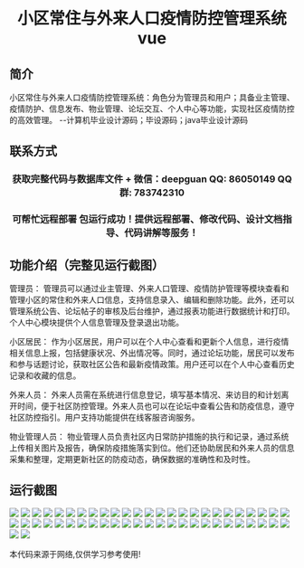 <p><h1 align="center">小区常住与外来人口疫情防控管理系统vue</h1></p>

## 简介
小区常住与外来人口疫情防控管理系统：角色分为管理员和用户；具备业主管理、疫情防护、信息发布、物业管理、论坛交互、个人中心等功能，实现社区疫情防控的高效管理。    --计算机毕业设计源码；毕设源码；java毕业设计源码


## 联系方式
<p><h3 align="center">获取完整代码与数据库文件 + 微信：deepguan QQ: 86050149 QQ群: 783742310</h3></p>
<p><h3 align="center">可帮忙远程部署 包运行成功！提供远程部署、修改代码、设计文档指导、代码讲解等服务！</h3></p>

## 功能介绍（完整见运行截图）
管理员： 管理员可以通过业主管理、外来人口管理、疫情防护管理等模块查看和管理小区的常住和外来人口信息，支持信息录入、编辑和删除功能。此外，还可以管理系统公告、论坛帖子的审核及后台维护，通过报表功能进行数据统计和打印。个人中心模块提供个人信息管理及登录退出功能。

小区居民： 作为小区居民，用户可以在个人中心查看和更新个人信息，进行疫情相关信息上报，包括健康状况、外出情况等。同时，通过论坛功能，居民可以发布和参与话题讨论，获取社区公告和最新疫情政策。用户还可以在个人中心查看历史记录和收藏的信息。

外来人员： 外来人员需在系统进行信息登记，填写基本情况、来访目的和计划离开时间，便于社区防控管理。外来人员也可以在论坛中查看公告和防疫信息，遵守社区防控指引。用户支持功能提供在线客服咨询服务。

物业管理人员： 物业管理人员负责社区内日常防护措施的执行和记录，通过系统上传相关图片及报告，确保防疫措施落实到位。他们还协助居民和外来人员的信息采集和整理，定期更新社区的防疫动态，确保数据的准确性和及时性。


## 运行截图
![](img/001.jpg)
![](img/002.jpg)
![](img/003.jpg)
![](img/004.jpg)
![](img/005.jpg)
![](img/006.jpg)
![](img/007.jpg)
![](img/008.jpg)
![](img/009.jpg)
![](img/010.jpg)
![](img/011.jpg)
![](img/012.jpg)
![](img/013.jpg)
![](img/014.jpg)
![](img/015.jpg)
![](img/016.jpg)
![](img/017.jpg)
![](img/018.jpg)
![](img/019.jpg)
![](img/020.jpg)
![](img/021.jpg)
![](img/022.jpg)
![](img/023.jpg)
![](img/024.jpg)
![](img/025.jpg)
![](img/026.jpg)
![](img/027.jpg)
![](img/028.jpg)
![](img/029.jpg)
![](img/030.jpg)
![](img/031.jpg)
![](img/032.jpg)
![](img/033.jpg)
![](img/034.jpg)
![](img/035.jpg)
![](img/036.jpg)
![](img/037.jpg)
![](img/038.jpg)
![](img/039.jpg)
![](img/040.jpg)
![](img/041.jpg)
![](img/042.jpg)
![](img/043.jpg)
![](img/044.jpg)
![](img/045.jpg)
![](img/046.jpg)
![](img/047.jpg)
![](img/048.jpg)
![](img/049.jpg)
![](img/050.jpg)
![](img/051.jpg)
![](img/052.jpg)

<p>本代码来源于网络,仅供学习参考使用!</p>
